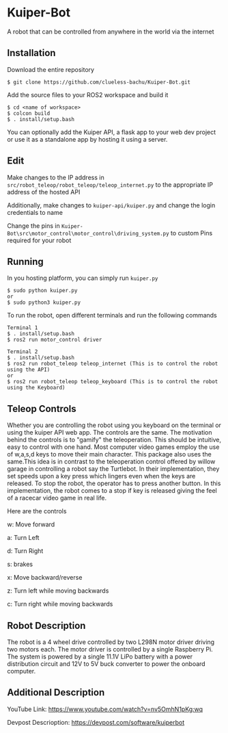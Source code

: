 # Kuiper-Bot
A robot that can be controlled from anywhere in the world via the internet


## Installation
Download the entire repository
```
$ git clone https://github.com/clueless-bachu/Kuiper-Bot.git
```

Add the source files to your ROS2 workspace and build it
```
$ cd <name of workspace>
$ colcon build 
$ . install/setup.bash
```

You can optionally add the Kuiper API, a flask app to your web dev project or use it as a standalone app by hosting it using a server.

## Edit

Make changes to the IP address in ``` src/robot_teleop/robot_teleop/teleop_internet.py``` to the appropriate IP address of the hosted API

Additionally, make changes to ```kuiper-api/kuiper.py``` and change the login credentials to name

Change the pins in ```Kuiper-Bot\src\motor_control\motor_control\driving_system.py``` to custom Pins required for your robot

## Running

In you hosting platform, you can simply run ```kuiper.py```
```
$ sudo python kuiper.py
or
$ sudo python3 kuiper.py
```

To run the robot, open different terminals and run the following commands
```
Terminal 1
$ . install/setup.bash
$ ros2 run motor_control driver

Terminal 2
$ . install/setup.bash
$ ros2 run robot_teleop teleop_internet (This is to control the robot using the API)
or
$ ros2 run robot_teleop teleop_keyboard (This is to control the robot using the Keyboard)
```

## Teleop Controls

Whether you are controlling the robot using you keyboard on the terminal or using the kuiper API web app. The controls are the same. The motivation behind the controls is to "gamify" the teleoperation. This should be intuitive, easy to control with one hand. Most computer video games employ the use of w,a,s,d keys to move their main character. This package also uses the same.This idea is in contrast to the teleoperation control offered by willow garage in controlling a robot say the Turtlebot. In their implementation, they set speeds upon a key press which lingers even when the keys are released. To stop the robot, the operator has to press another button. In this implementation, the robot comes to a stop if key is released giving the feel of a racecar video game in real life. 

Here are the controls


w: Move forward

a: Turn Left

d: Turn Right

s: brakes

x: Move backward/reverse

z: Turn left while moving backwards

c: Turn right while moving backwards

## Robot Description
The robot is a 4 wheel drive controlled by two L298N motor driver driving two motors each. The motor driver is controlled by a single Raspberry Pi. The system is powered by a single 11.1V LiPo battery with a power distribution circuit and 12V to 5V buck converter to power the onboard computer.

## Additional Description
YouTube Link: https://www.youtube.com/watch?v=nv5OmhN1pKg:wq


Devpost Descrioption: https://devpost.com/software/kuiperbot
